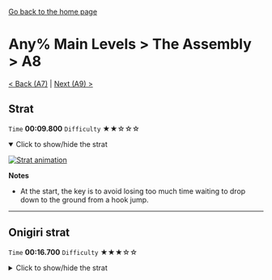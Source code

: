 [Go back to the home page](https://github.com/Doublevil/scbspeedrun)

# Any% Main Levels > The Assembly > A8

[< Back (A7)](https://github.com/Doublevil/scbspeedrun/blob/main/levels/any_ml/A/A7.md) | [Next (A9) >](https://github.com/Doublevil/scbspeedrun/blob/main/levels/any_ml/A/A9.md)

## Strat

`Time` **00:09.800** `Difficulty` ★★☆☆☆
<details open>
  <summary>Click to show/hide the strat</summary>

  [![Strat animation](https://github.com/Doublevil/scbspeedrun/blob/main/media/levels/A/A8_Strat.webp)](https://github.com/Doublevil/scbspeedrun/blob/main/media/levels/A/A8_Strat.mp4?raw=true)

  **Notes**
  - At the start, the key is to avoid losing too much time waiting to drop down to the ground from a hook jump.
</details>

---
## Onigiri strat

`Time` **00:16.700** `Difficulty` ★★★☆☆
<details>
  <summary>Click to show/hide the strat</summary>

  [![Strat animation](https://github.com/Doublevil/scbspeedrun/blob/main/media/levels/A/A8_Onigiri.webp)](https://github.com/Doublevil/scbspeedrun/blob/main/media/levels/A/A8_Onigiri.mp4?raw=true)

  **Notes**
  - This is a tough one to execute optimally, but it shouldn't be too hard if you take it a bit safer.
</details>
